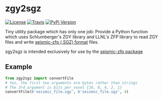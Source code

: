 # zgy2sgz

[![License](https://img.shields.io/badge/License-Apache%202.0-blue.svg)](https://opensource.org/licenses/Apache-2.0)
[![Travis](https://img.shields.io/travis/equinor/zgy2sgz/master.svg?label=travis)](https://travis-ci.org/equinor/zgy2sgz)
[![PyPi Version](https://img.shields.io/pypi/v/zgy2sgz.svg)](https://pypi.org/project/zgy2sgz/)


Tiny utility package which has only one job: Provide a Python function which uses Schlumberger's ZGY library and LLNL's ZFP library to read ZGY files and write [seismic-zfp (.SGZ) format](https://github.com/equinor/seismic-zfp/blob/master/docs/file-specification.md) files.

zgy2sgz is intended exclusively for use by the [seismic-zfp package](https://github.com/equinor/seismic-zfp)

## Example

```python
from zgy2sgz import convertFile
# Yes, the first two arguments are bytes rather than strings
# The 3rd argument is bits_per_voxel {16, 8, 4, 2, 1}
convertFile(b'seismic_file.zgy', b'seismic_file.sgz', 4)
```
